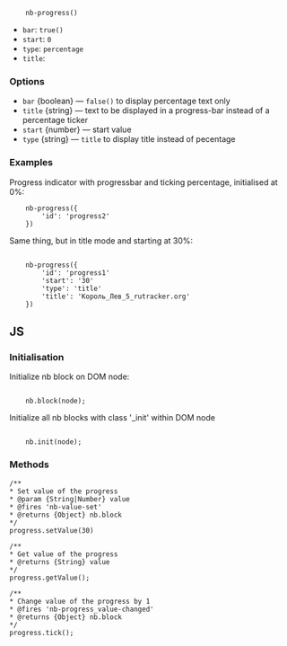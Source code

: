```
    nb-progress()
```

* `bar`: `true()`
* `start`: `0`
* `type`: `percentage`
* `title`: ` `

### Options

* `bar` {boolean} — `false()` to display percentage text only
* `title` {string} — text to be displayed in a progress-bar instead of a percentage ticker
* `start` {number} — start value
* `type` {string} — `title` to display title instead of pecentage

### Examples

Progress indicator with progressbar and ticking percentage, initialised at 0%:

```
    nb-progress({
        'id': 'progress2'
    })

```

Same thing, but in title mode and starting at 30%:

```

    nb-progress({
        'id': 'progress1'
        'start': '30'
        'type': 'title'
        'title': 'Король_Лев_5_rutracker.org'
    })

```

## JS

### Initialisation

Initialize nb block on DOM node:
```

    nb.block(node);

```

Initialize all nb blocks with class '_init' within DOM node

```

    nb.init(node);

```

### Methods


```
/**
* Set value of the progress
* @param {String|Number} value
* @fires 'nb-value-set'
* @returns {Object} nb.block
*/
progress.setValue(30)

/**
* Get value of the progress
* @returns {String} value
*/
progress.getValue();

/**
* Change value of the progress by 1
* @fires 'nb-progress_value-changed'
* @returns {Object} nb.block
*/
progress.tick();
```